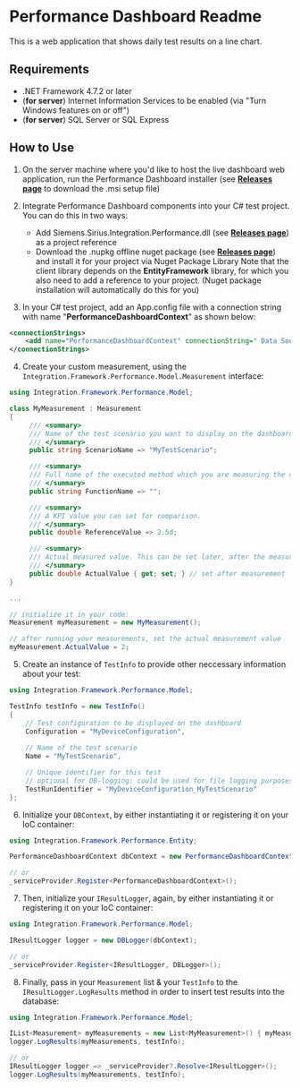 ﻿# Performance Dashboard Readme

This is a web application that shows daily test results on a line chart. 

## Requirements

*  .NET Framework 4.7.2 or later
*  (**for server**) Internet Information Services to be enabled (via "Turn Windows features on or off")
*  (**for server**) SQL Server or SQL Express

## How to Use

1. On the server machine where you'd like to host the live dashboard web application, run the Performance Dashboard installer (see [**Releases page**](https://code.siemens.com/hakan.yildizhan/performance-dashboard/-/releases) to download the .msi setup file)
2. Integrate Performance Dashboard components into your C# test project. You can do this in two ways:
	* Add Siemens.Sirius.Integration.Performance.dll (see [**Releases page**](https://code.siemens.com/hakan.yildizhan/performance-dashboard/-/releases)) as a project reference
	* Download the .nupkg offline nuget package (see [**Releases page**](https://code.siemens.com/hakan.yildizhan/performance-dashboard/-/releases)) and install it for your project via Nuget Package Library
	Note that the client library depends on the **EntityFramework** library, for which you also need to add a reference to your project. (Nuget package installation will automatically do this for you) 

3. In your C# test project, add an App.config file with a connection string with name "**PerformanceDashboardContext**" as shown below:
```xml
<connectionStrings>
	<add name="PerformanceDashboardContext" connectionString=" Data Source=[YOUR_DATA_SOURCE];Initial Catalog=PerformanceDashboard;MultipleActiveResultSets=true;[YOUR_SECURITY/LOGIN_INFO];" providerName="System.Data.SqlClient" />
</connectionStrings>
```
4. Create your custom measurement, using the `Integration.Framework.Performance.Model.Measurement` interface:
```csharp
using Integration.Framework.Performance.Model;

class MyMeasurement : Measurement
{
     /// <summary>
     /// Name of the test scenario you want to display on the dashboard.
     /// </summary>
     public string ScenarioName => "MyTestScenario";

     /// <summary>
     /// Full name of the executed method which you are measuring the duration of, using i.e. PerformanceSuite library.
     /// </summary>
     public string FunctionName => "";

     /// <summary>
     /// A KPI value you can set for comparison.
     /// </summary>
     public double ReferenceValue => 2.5d;

     /// <summary>
     /// Actual measured value. This can be set later, after the measurement is complete.
     /// </summary>
     public double ActualValue { get; set; } // set after measurement
}

...

// initialize it in your code:
Measurement myMeasurement = new MyMeasurement();

// after running your measurements, set the actual measurement value
myMeasurement.ActualValue = 2;
```

5. Create an instance of `TestInfo` to provide other neccessary information about your test:
```csharp
using Integration.Framework.Performance.Model;

TestInfo testInfo = new TestInfo()
{
	// Test configuration to be displayed on the dashboard
    Configuration = "MyDeviceConfiguration",
	
	// Name of the test scenario
    Name = "MyTestScenario",

	// Unique identifier for this test
	// optional for DB-logging; could be used for file logging purposes
    TestRunIdentifier = "MyDeviceConfiguration_MyTestScenario"
};
```

6. Initialize your `DBContext`, by either instantiating it or registering it on your IoC container:
```csharp
using Integration.Framework.Performance.Entity;

PerformanceDashboardContext dbContext = new PerformanceDashboardContext();

// or
_serviceProvider.Register<PerformanceDashboardContext>();
```

7. Then, initialize your `IResultLogger`, again, by either instantiating it or registering it on your IoC container:
```csharp
using Integration.Framework.Performance.Model;

IResultLogger logger = new DBLogger(dbContext);

// or
_serviceProvider.Register<IResultLogger, DBLogger>();
```

8. Finally, pass in your `Measurement` list & your `TestInfo` to the `IResultLogger.LogResults` method in order to insert test results into the database:
```csharp
using Integration.Framework.Performance.Model;

IList<Measurement> myMeasurements = new List<MyMeasurement>() { myMeasurement };
logger.LogResults(myMeasurements, testInfo);

// or
IResultLogger logger => _serviceProvider?.Resolve<IResultLogger>();
logger.LogResults(myMeasurements, testInfo);
```